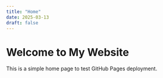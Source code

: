 ```yaml
---
title: "Home"
date: 2025-03-13
draft: false
---
```


# Welcome to My Website

This is a simple home page to test GitHub Pages deployment.